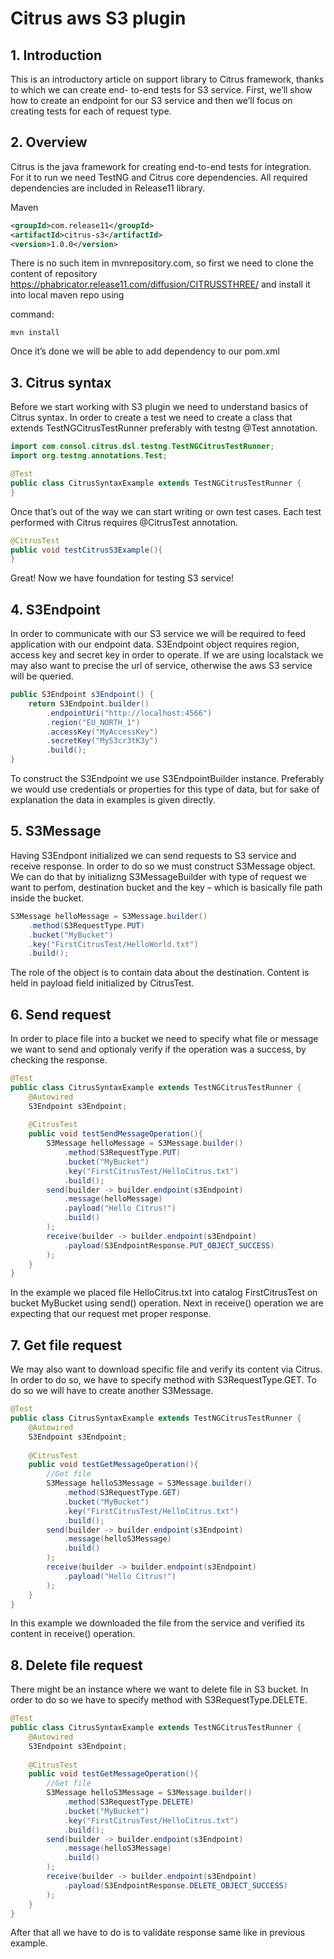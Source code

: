 # Citrus aws S3 plugin

## 1. Introduction

This is an introductory article on support library to Citrus framework, thanks to which we can create end-
to-end tests for S3 service.
First, we’ll show how to create an endpoint for our S3 service and then we’ll focus on creating tests for
each of request type.

## 2. Overview

Citrus is the java framework for creating end-to-end tests for integration. For it to run we need TestNG and
Citrus core dependencies. All required dependencies are included in Release11 library.

Maven
```xml
<groupId>com.release11</groupId>
<artifactId>citrus-s3</artifactId>
<version>1.0.0</version>
```

There is no such item in mvnrepository.com, so first we need to clone the content of repository
https://phabricator.release11.com/diffusion/CITRUSSTHREE/ and install it into local maven repo using

command:
```
mvn install
```

Once it’s done we will be able to add dependency to our pom.xml

## 3. Citrus syntax

Before we start working with S3 plugin we need to understand basics of Citrus syntax. In order to create a
test we need to create a class that extends TestNGCitrusTestRunner preferably with testng @Test
annotation.

```java
import com.consol.citrus.dsl.testng.TestNGCitrusTestRunner;
import org.testng.annotations.Test;

@Test
public class CitrusSyntaxExample extends TestNGCitrusTestRunner {
}
```

Once that’s out of the way we can start writing or own test cases. Each test performed with Citrus requires @CitrusTest annotation.

```java
@CitrusTest
public void testCitrusS3Example(){
}
```

Great! Now we have foundation for testing S3 service!

## 4. S3Endpoint

In order to communicate with our S3 service we will be required to feed application with our endpoint data.
S3Endpoint object requires region, access key and secret key in order to operate. If we are using localstack
we may also want to precise the url of service, otherwise the aws S3 service will be queried.

```java
public S3Endpoint s3Endpoint() {
	return S3Endpoint.builder()
		.endpointUri("http://localhost:4566")
		.region("EU_NORTH_1")
		.accessKey("MyAccessKey")
		.secretKey("MyS3cr3tK3y")
		.build();
}
```

To construct the S3Endpoint we use S3EndpointBuilder instance. Preferably we would use credentials or
properties for this type of data, but for sake of explanation the data in examples is given directly.

## 5. S3Message

Having S3Endpont initialized we can send requests to S3 service and receive response. In order to do so
we must construct S3Message object. We can do that by initializng S3MessageBuilder with type of request
we want to perfom, destination bucket and the key – which is basically file path inside the bucket.

```java
S3Message helloMessage = S3Message.builder()
	.method(S3RequestType.PUT)
	.bucket("MyBucket")
	.key("FirstCitrusTest/HelloWorld.txt")
	.build();
```

The role of the object is to contain data about the destination. Content is held in payload field initialized by
CitrusTest.

## 6. Send request

In order to place file into a bucket we need to specify what file or message we want to send and optionaly
verify if the operation was a success, by checking the response.

```java
@Test
public class CitrusSyntaxExample extends TestNGCitrusTestRunner {
	@Autowired
	S3Endpoint s3Endpoint;
	
	@CitrusTest
	public void testSendMessageOperation(){
		S3Message helloMessage = S3Message.builder()
			.method(S3RequestType.PUT)
			.bucket("MyBucket")
			.key("FirstCitrusTest/HelloCitrus.txt")
			.build();
		send(builder -> builder.endpoint(s3Endpoint)
			.message(helloMessage)
			.payload("Hello Citrus!")
			.build()
		);
		receive(builder -> builder.endpoint(s3Endpoint)
			.payload(S3EndpointResponse.PUT_OBJECT_SUCCESS)
		);
	}
}
```

In the example we placed file HelloCitrus.txt into catalog FirstCitrusTest on bucket MyBucket using send()
operation. Next in receive() operation we are expecting that our request met proper response.

## 7. Get file request

We may also want to download specific file and verify its content via Citrus. In order to do so, we have to
specify method with S3RequestType.GET. To do so we will have to create another S3Message.

```java
@Test
public class CitrusSyntaxExample extends TestNGCitrusTestRunner {
	@Autowired
	S3Endpoint s3Endpoint;
	
	@CitrusTest
	public void testGetMessageOperation(){
		//Get file
		S3Message helloS3Message = S3Message.builder()
			.method(S3RequestType.GET)
			.bucket("MyBucket")
			.key("FirstCitrusTest/HelloCitrus.txt")
			.build();
		send(builder -> builder.endpoint(s3Endpoint)
			.message(helloS3Message)
			.build()
		);
		receive(builder -> builder.endpoint(s3Endpoint)
			.payload("Hello Citrus!")
		);
	}
}
```

In this example we downloaded the file from the service and verified its content in receive() operation.

## 8. Delete file request

There might be an instance where we want to delete file in S3 bucket. In order to do so we have to specify
method with S3RequestType.DELETE.

```java
@Test
public class CitrusSyntaxExample extends TestNGCitrusTestRunner {
	@Autowired
	S3Endpoint s3Endpoint;
	
	@CitrusTest
	public void testGetMessageOperation(){
		//Get file
		S3Message helloS3Message = S3Message.builder()
			.method(S3RequestType.DELETE)
			.bucket("MyBucket")
			.key("FirstCitrusTest/HelloCitrus.txt")
			.build();
		send(builder -> builder.endpoint(s3Endpoint)
			.message(helloS3Message)
			.build()
		);
		receive(builder -> builder.endpoint(s3Endpoint)
			.payload(S3EndpointResponse.DELETE_OBJECT_SUCCESS)
		);
	}
}
```

After that all we have to do is to validate response same like in previous example.

